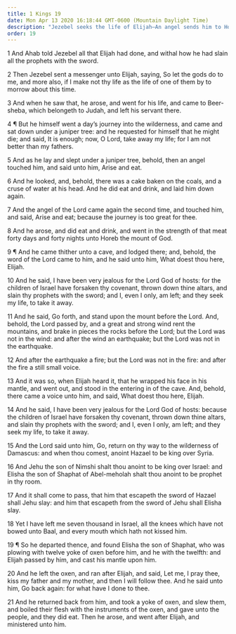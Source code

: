 ```yaml
---
title: 1 Kings 19
date: Mon Apr 13 2020 16:18:44 GMT-0600 (Mountain Daylight Time)
description: "Jezebel seeks the life of Elijah—An angel sends him to Horeb—The Lord speaks to Elijah, not in the wind nor the earthquake nor the fire, but in a still, small voice—Elisha joins Elijah."
order: 19
---
```


1 And Ahab told Jezebel all that Elijah had done, and withal how he had slain all the prophets with the sword.

2 Then Jezebel sent a messenger unto Elijah, saying, So let the gods do to me, and more also, if I make not thy life as the life of one of them by to morrow about this time.

3 And when he saw that, he arose, and went for his life, and came to Beer-sheba, which belongeth to Judah, and left his servant there.

4 ¶ But he himself went a day’s journey into the wilderness, and came and sat down under a juniper tree: and he requested for himself that he might die; and said, It is enough; now, O Lord, take away my life; for I am not better than my fathers.

5 And as he lay and slept under a juniper tree, behold, then an angel touched him, and said unto him, Arise and eat.

6 And he looked, and, behold, there was a cake baken on the coals, and a cruse of water at his head. And he did eat and drink, and laid him down again.

7 And the angel of the Lord came again the second time, and touched him, and said, Arise and eat; because the journey is too great for thee.

8 And he arose, and did eat and drink, and went in the strength of that meat forty days and forty nights unto Horeb the mount of God.

9 ¶ And he came thither unto a cave, and lodged there; and, behold, the word of the Lord came to him, and he said unto him, What doest thou here, Elijah.

10 And he said, I have been very jealous for the Lord God of hosts: for the children of Israel have forsaken thy covenant, thrown down thine altars, and slain thy prophets with the sword; and I, even I only, am left; and they seek my life, to take it away.

11 And he said, Go forth, and stand upon the mount before the Lord. And, behold, the Lord passed by, and a great and strong wind rent the mountains, and brake in pieces the rocks before the Lord; but the Lord was not in the wind: and after the wind an earthquake; but the Lord was not in the earthquake.

12 And after the earthquake a fire; but the Lord was not in the fire: and after the fire a still small voice.

13 And it was so, when Elijah heard it, that he wrapped his face in his mantle, and went out, and stood in the entering in of the cave. And, behold, there came a voice unto him, and said, What doest thou here, Elijah.

14 And he said, I have been very jealous for the Lord God of hosts: because the children of Israel have forsaken thy covenant, thrown down thine altars, and slain thy prophets with the sword; and I, even I only, am left; and they seek my life, to take it away.

15 And the Lord said unto him, Go, return on thy way to the wilderness of Damascus: and when thou comest, anoint Hazael to be king over Syria.

16 And Jehu the son of Nimshi shalt thou anoint to be king over Israel: and Elisha the son of Shaphat of Abel-meholah shalt thou anoint to be prophet in thy room.

17 And it shall come to pass, that him that escapeth the sword of Hazael shall Jehu slay: and him that escapeth from the sword of Jehu shall Elisha slay.

18 Yet I have left me seven thousand in Israel, all the knees which have not bowed unto Baal, and every mouth which hath not kissed him.

19 ¶ So he departed thence, and found Elisha the son of Shaphat, who was plowing with twelve yoke of oxen before him, and he with the twelfth: and Elijah passed by him, and cast his mantle upon him.

20 And he left the oxen, and ran after Elijah, and said, Let me, I pray thee, kiss my father and my mother, and then I will follow thee. And he said unto him, Go back again: for what have I done to thee.

21 And he returned back from him, and took a yoke of oxen, and slew them, and boiled their flesh with the instruments of the oxen, and gave unto the people, and they did eat. Then he arose, and went after Elijah, and ministered unto him.
